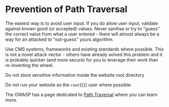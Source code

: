 # Prevention of Path Traversal

The easiest way is to avoid user input. If you do allow user input, validate against known good (or accepted) values. Never sanitise or try to "guess" the correct value from what a user entered - there will almost always be a way for an attacked to "out-guess" yours algorithm.

Use CMS systems, frameworks and existing standards where possible. This is not a novel attack vector - others have already solved this problem and it is probably quicker (and more secure) for you to leverage their work than re-inventing the wheel.

Do not store sensitive information inside the website root directory

Do not run your website as the `root`{{}} user where possible.

The OWASP has a page dedicated to [Path Traversal](https://owasp.org/www-community/attacks/Path_Traversal) where you can learn more.